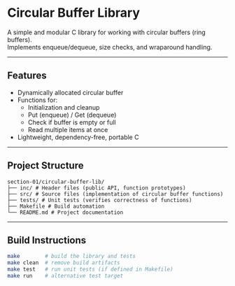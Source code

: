 # Circular Buffer Library

A simple and modular C library for working with circular buffers (ring buffers).  
Implements enqueue/dequeue, size checks, and wraparound handling.

---

## Features
- Dynamically allocated circular buffer
- Functions for:
  - Initialization and cleanup  
  - Put (enqueue) / Get (dequeue)  
  - Check if buffer is empty or full  
  - Read multiple items at once  
- Lightweight, dependency-free, portable C

---


## Project Structure
```
section-01/circular-buffer-lib/
├── inc/ # Header files (public API, function prototypes)
├── src/ # Source files (implementation of circular buffer functions)
├── tests/ # Unit tests (verifies correctness of functions)
├── Makefile # Build automation
└── README.md # Project documentation
```

---

## Build Instructions
```bash
make        # build the library and tests
make clean  # remove build artifacts
make test   # run unit tests (if defined in Makefile)
make run    # alternative test target


